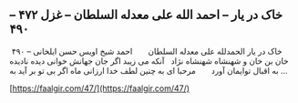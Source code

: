 ## خاک در یار – احمد الله علی معدله السلطان – غزل ۴۷۲ – ۴۹۰


 ۴۹۰ &#8211; خاک در یار الحمدلله علی معدله السلطان       احمد شیخ اویس حسن ایلخانی خان بن خان و شهنشاه شهنشاه نژاد   آنکه می زیبد اگر جان جهانش خوانی دیده نادیده به اقبال توایمان آورد       مرحبا ای به چنین لطف خدا ارزانی ماه اگر بی تو بر آید به &#8230;

[https://faalgir.com/47/](https://faalgir.com/47/) 